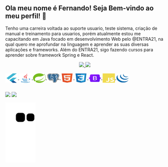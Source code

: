 ## Ola meu nome é Fernando! Seja Bem-vindo ao meu perfil! 👋

Tenho uma carreira voltada ao suporte usuario, teste sistema, criação de manual e treinamento para usuarios, porém atualmente estou me capacitando em Java focado em desenvolvimento Web pelo @ENTRA21, na qual quero me aprofundar na linguagem e aprender as suas diversas aplicações e frameworks.
Além do ENTRA21, sigo fazendo cursos para aprender sobre framework Spring e React.

<div align="center">
  <a href="https://github.com/FDBC-T1t4N">
  <img height="180em" src="https://github-readme-stats.vercel.app/api?username=F-Delgado&show_icons=true&theme=dracula&include_all_commits=true&count_private=true"/>
  <img height="180em" src="https://github-readme-stats.vercel.app/api/top-langs/?username=F-Delgado&layout=compact&langs_count=7&theme=dracula"/>
</div>

  <div style="display: inline_block"><br>
  <img align="center" alt="Flutter" height="30" width="40" src="https://raw.githubusercontent.com/devicons/devicon/master/icons/flutter/flutter-original.svg">
  <img align="center" alt="Java" height="30" width="40" src="https://raw.githubusercontent.com/devicons/devicon/master/icons/java/java-original.svg">  
  <img align="center" alt="Spring" height="30" width="40" src="https://raw.githubusercontent.com/devicons/devicon/master/icons/spring/spring-original.svg">
  <img align="center" alt="PostgresSQL" height="30" width="40" src="https://raw.githubusercontent.com/devicons/devicon/master/icons/postgresql/postgresql-original.svg">
  <img align="center" alt="HTML" height="30" width="40" src="https://raw.githubusercontent.com/devicons/devicon/master/icons/html5/html5-original.svg">
  <img align="center" alt="CSS" height="30" width="40" src="https://raw.githubusercontent.com/devicons/devicon/master/icons/css3/css3-original.svg">
  <img align="center" alt="Bootstrap" height="30" width="40" src="https://raw.githubusercontent.com/devicons/devicon/master/icons/bootstrap/bootstrap-original.svg">
  <img align="center" alt="JS" height="30" width="40" src="https://raw.githubusercontent.com/devicons/devicon/master/icons/javascript/javascript-plain.svg">
  <img align="center" alt="JQuery" height="30" width="40" src="https://raw.githubusercontent.com/devicons/devicon/master/icons/jquery/jquery-original.svg">  
  
  
</div>
  
##
  <div> 
  <a href = "mailto:fdbautista90@gmail.com"><img src="https://img.shields.io/badge/-Gmail-%23333?style=for-the-badge&logo=gmail&logoColor=white" target="_blank"></a>
  <a href="https://www.linkedin.com/in/fernando-delgado-bautista/" target="_blank"><img src="https://img.shields.io/badge/-LinkedIn-%230077B5?style=for-the-badge&logo=linkedin&logoColor=white" target="_blank"></a> 
 
  ![Snake animation](https://github.com/F-Delgado/F-Delgado/blob/output/github-contribution-grid-snake.svg)
 
</div>
  



